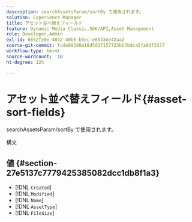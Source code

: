 ```yaml
---
description: searchAssetsParam/sortBy で使用されます。
solution: Experience Manager
title: アセット並べ替えフィールド
feature: Dynamic Media Classic,SDK/API,Asset Management
role: Developer,Admin
exl-id: 6652fe0e-4042-40b0-b5ec-e8533ee42aa2
source-git-commit: fcda99340a18d5037157723bb3bdca5fa9df3277
workflow-type: tm+mt
source-wordcount: '16'
ht-degree: 12%

---
```


# アセット並べ替えフィールド{#asset-sort-fields}

searchAssetsParam/sortBy で使用されます。

構文

## 値 {#section-27e5137c7779425385082dcc1db8f1a3}

* [!DNL `Created`]
* [!DNL `Modified`]
* [!DNL `Name`]
* [!DNL `AssetType`]
* [!DNL `FileSize`]
